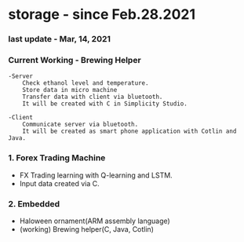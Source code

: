# storage - since Feb.28.2021
### last update - Mar, 14, 2021
### Current Working - Brewing Helper 
	-Server
		Check ethanol level and temperature.
		Store data in micro machine
		Transfer data with client via bluetooth.
		It will be created with C in Simplicity Studio.
	
	-Client
		Communicate server via bluetooth.
		It will be created as smart phone application with Cotlin and Java.
	

### 1. Forex Trading Machine
  - FX Trading learning with Q-learning and LSTM.
  - Input data created via C.

### 2. Embedded  
  - Haloween ornament(ARM assembly language)
  - (working) Brewing helper(C, Java, Cotlin)

